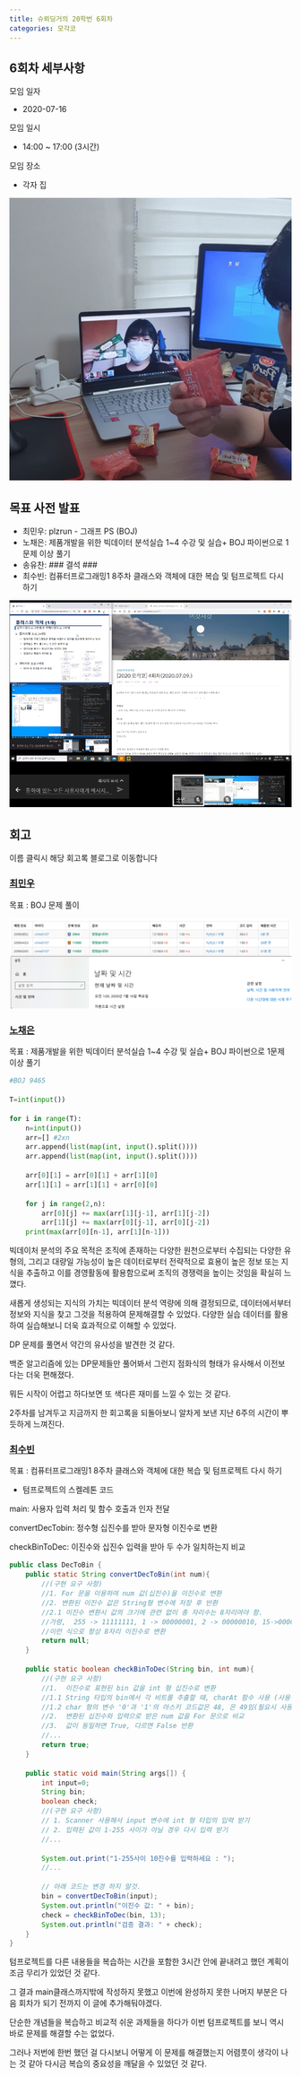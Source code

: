 ```yaml
---
title: 슈뢰딩거의 20학번 6회차
categories: 모각코
---
```


<!-- 6 -> 회차 -->

## 6회차 세부사항

모임 일자
- 2020-07-16

모임 일시
- 14:00 ~ 17:00 (3시간)

모임 장소
- 각자 집

<!-- 다과 사진 HERE -->
![다과사진0](\images\2020-07-16\다과사진.jpg)

## 목표 사전 발표

* 최민우: plzrun - 그래프 PS (BOJ)
* 노채은: 제품개발을 위한 빅데이터 분석실습 1~4 수강 및 실습+ BOJ 파이썬으로 1문제 이상 풀기
* 송유찬: ###       결석      ###
* 최수빈: 컴퓨터프로그래밍1 8주차 클래스와 객체에 대한 복습 및 텀프로젝트 다시 하기

<!-- 공부 사진 HERE -->
![공부사진0](\images\2020-07-16\공부사진.png)

## 회고
이름 클릭시 해당 회고록 블로그로 이동합니다

### [최민우]()

목표 : BOJ 문제 풀이

![공부사진0](\images\2020-07-16\최민우_백준.png)


### [노채은](https://cleo-n.tistory.com/8)

목표 : 제품개발을 위한 빅데이터 분석실습 1~4 수강 및 실습+ BOJ 파이썬으로 1문제 이상 풀기

```python
#BOJ 9465

T=int(input())

for i in range(T):
	n=int(input())
	arr=[] #2xn
	arr.append(list(map(int, input().split())))
	arr.append(list(map(int, input().split())))
	
	arr[0][1] = arr[0][1] + arr[1][0]
	arr[1][1] = arr[1][1] + arr[0][0]
	
	for j in range(2,n):
		arr[0][j] += max(arr[1][j-1], arr[1][j-2])
		arr[1][j] += max(arr[0][j-1], arr[0][j-2])
	print(max(arr[0][n-1], arr[1][n-1]))
```

빅데이처 분석의 주요 목적은 조직에 존재하는 다양한 원천으로부터 수집되는 다양한 유형의, 그리고 대량일 가능성이 높은 데이터로부터 전략적으로 효용이 높은 정보 또는 지식을 추출하고 이를 경영활동에 활용함으로써 조직의 경쟁력을 높이는 것임을 확실히 느꼈다.

새롭게 생성되는 지식의 가치는 빅데이터 분석 역량에 의해 결정되므로, 데이터에서부터 정보와 지식을 찾고 그것을 적용하여 문제해결할 수 있었다. 다양한 실습 데이터를 활용하여 실습해보니 더욱 효과적으로 이해할 수 있었다.

DP 문제를 풀면서 약간의 유사성을 발견한 것 같다.

백준 알고리즘에 있는 DP문제들만 풀어봐서 그런지 점화식의 형태가 유사해서 이전보다는 더욱 편해졌다.

뭐든 시작이 어렵고 하다보면 또 색다른 재미를 느낄 수 있는 것 같다.

2주차를 남겨두고 지금까지 한 회고록을 되돌아보니 알차게 보낸 지난 6주의 시간이 뿌듯하게 느껴진다.


### [최수빈](https://subin-choe.tistory.com/6)

목표 : 컴퓨터프로그래밍1 8주차 클래스와 객체에 대한 복습 및 텀프로젝트 다시 하기

* 텀프로젝트의 스켈레톤 코드

main: 사용자 입력 처리 및 함수 호출과 인자 전달

convertDecTobin: 정수형 십진수를 받아 문자형 이진수로 변환

checkBinToDec: 이진수와 십진수 입력을 받아 두 수가 일치하는지 비교

```java
public class DecToBin { 
	public static String convertDecToBin(int num){
		//(구현 요구 사항)
		//1. For 문을 이용하여 num 값(십진수)을 이진수로 변환
		//2. 변환된 이진수 값은 String형 변수에 저장 후 반환
		//2.1 이진수 변환시 값의 크기에 관련 없이 총 자리수는 8자리여야 함.
		//가령,  255 -> 11111111, 1 -> 00000001, 2 -> 00000010, 15->00001111
		//이런 식으로 항상 8자리 이진수로 변환
		return null;
	}
 
	public static boolean checkBinToDec(String bin, int num){
		//(구현 요구 사항)  
		//1.  이진수로 표현된 bin 값을 int 형 십진수로 변환
		//1.1 String 타입의 bin에서 각 비트를 추출할 때, charAt 함수 사용 (사용법은 구글링)
		//1.2 char 형의 변수 '0'과 '1'의 아스키 코드값은 48, 은 49임(필요시 사용)
		//2.  변환된 십진수와 입력으로 받은 num 값을 For 문으로 비교
		//3.  값이 동일하면 True, 다르면 False 반환
		//...
		return true;
	}
 
	public static void main(String args[]) {
		int input=0;
		String bin;
		boolean check;
		//(구현 요구 사항)
		// 1. Scanner 사용해서 input 변수에 int 형 타입의 입력 받기
		// 2. 입력된 값이 1-255 사이가 아닐 경우 다시 입력 받기
		//...
		
		System.out.print("1-255사이 10진수를 입력하세요 : ");
		//...
		
		// 아래 코드는 변경 하지 말것.
		bin = convertDecToBin(input);
		System.out.println("이진수 값: " + bin);
		check = checkBinToDec(bin, 13);
		System.out.println("검증 결과: " + check);  
	}
} 
```

텀프로젝트를 다른 내용들을 복습하는 시간을 포함한 3시간 안에 끝내려고 했던 계획이 조금 무리가 있었던 것 같다.

그 결과 main클래스까지밖에 작성하지 못했고 이번에 완성하지 못한 나머지 부분은 다음 회차가 되기 전까지 이 글에 추가해둬야겠다.

단순한 개념들을 복습하고 비교적 쉬운 과제들을 하다가 이번 텀프로젝트를 보니 역시 바로 문제를 해결할 수는 없었다.

그러나 저번에 한번 했던 걸 다시보니 어떻게 이 문제를 해결했는지 어렴풋이 생각이 나는 것 같아 다시금 복습의 중요성을 깨달을 수 있었던 것 같다.